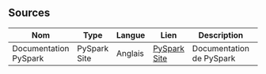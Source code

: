 ## Sources

| Nom | Type         | Langue      | Lien                                           | Description                                      | Tags                                  | Pertinence |
| --- | ------------ | ----------- | ---------------------------------------------- | ------------------------------------------------ | ------------------------------------- | ---------- |
| Documentation PySpark      | PySpark Site    | Anglais       | [PySpark Site](https://spark.apache.org/docs/3.3.1/api/python/index.html)    | Documentation de PySpark | PySpark | 4/5        |